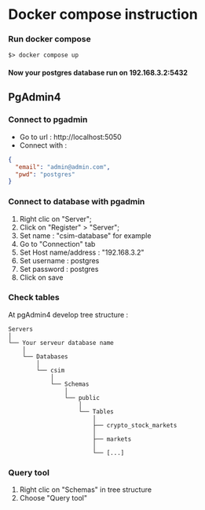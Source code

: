 # Docker compose instruction
### Run docker compose
```shell
$> docker compose up
```

#### Now your postgres database run on 192.168.3.2:5432

## PgAdmin4
### Connect to pgadmin
- Go to url : http://localhost:5050
- Connect with :

```json
{
  "email": "admin@admin.com",
  "pwd": "postgres"
}
```
### Connect to database with pgadmin
1. Right clic on "Server";
2. Click on "Register" > "Server";
3. Set name : "csim-database" for example
4. Go to "Connection" tab
5. Set Host name/address : "192.168.3.2"
6. Set username : postgres
7. Set password : postgres
8. Click on save


### Check tables
At pgAdmin4 develop tree structure :
```
Servers
│  
└── Your serveur database name
    │  
    └── Databases
        │  
        └── csim
            │  
            └── Schemas
                │  
                └── public
                    │  
                    └── Tables
                        │  
                        ├── crypto_stock_markets
                        │
                        ├── markets
                        │
                        └── [...]
```

### Query tool
1. Right clic on "Schemas" in tree structure
2. Choose "Query tool"

#